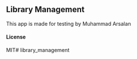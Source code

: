 ## Library Management

This app is made for testing by Muhammad Arsalan

#### License

MIT# library_management
